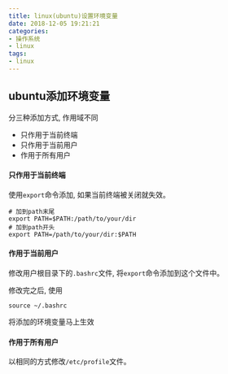 ```yaml
---
title: linux(ubuntu)设置环境变量
date: 2018-12-05 19:21:21
categories:
- 操作系统
- linux
tags:
- linux
---
```


## ubuntu添加环境变量



分三种添加方式, 作用域不同

* 只作用于当前终端
* 只作用于当前用户
* 作用于所有用户



<!--more-->

#### 只作用于当前终端

使用`export`命令添加, 如果当前终端被关闭就失效。

```shell
# 加到path末尾
export PATH=$PATH:/path/to/your/dir
# 加到path开头
export PATH=/path/to/your/dir:$PATH
```



#### 作用于当前用户

修改用户根目录下的`.bashrc`文件, 将`export`命令添加到这个文件中。

修改完之后, 使用

```shell
source ~/.bashrc
```

将添加的环境变量马上生效



#### 作用于所有用户

以相同的方式修改`/etc/profile`文件。

